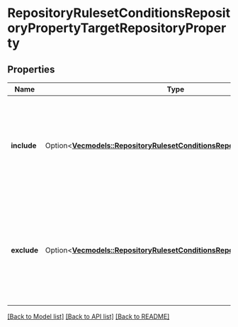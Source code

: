 # RepositoryRulesetConditionsRepositoryPropertyTargetRepositoryProperty

## Properties

Name | Type | Description | Notes
------------ | ------------- | ------------- | -------------
**include** | Option<[**Vec<models::RepositoryRulesetConditionsRepositoryPropertySpec>**](repository-ruleset-conditions-repository-property-spec.md)> | The repository properties and values to include. All of these properties must match for the condition to pass. | [optional]
**exclude** | Option<[**Vec<models::RepositoryRulesetConditionsRepositoryPropertySpec>**](repository-ruleset-conditions-repository-property-spec.md)> | The repository properties and values to exclude. The condition will not pass if any of these properties match. | [optional]

[[Back to Model list]](../README.md#documentation-for-models) [[Back to API list]](../README.md#documentation-for-api-endpoints) [[Back to README]](../README.md)


